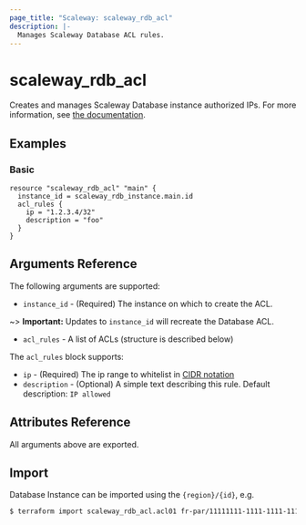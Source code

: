 ```yaml
---
page_title: "Scaleway: scaleway_rdb_acl"
description: |-
  Manages Scaleway Database ACL rules.
---
```


# scaleway_rdb_acl

Creates and manages Scaleway Database instance authorized IPs.
For more information, see [the documentation](https://developers.scaleway.com/en/products/rdb/api/#acl-rules-allowed-ips).

## Examples

### Basic

```hcl
resource "scaleway_rdb_acl" "main" {
  instance_id = scaleway_rdb_instance.main.id
  acl_rules {
    ip = "1.2.3.4/32"
    description = "foo"
  }
}
```

## Arguments Reference

The following arguments are supported:

- `instance_id` - (Required) The instance on which to create the ACL.

~> **Important:** Updates to `instance_id` will recreate the Database ACL.

- `acl_rules` - A list of ACLs (structure is described below)

The `acl_rules` block supports:

- `ip` - (Required) The ip range to whitelist in [CIDR notation](https://en.wikipedia.org/wiki/Classless_Inter-Domain_Routing#CIDR_notation)
- `description` - (Optional) A simple text describing this rule. Default description: `IP allowed`


## Attributes Reference

All arguments above are exported.

## Import

Database Instance can be imported using the `{region}/{id}`, e.g.

```bash
$ terraform import scaleway_rdb_acl.acl01 fr-par/11111111-1111-1111-1111-111111111111
```

